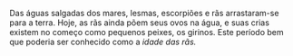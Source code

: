 ﻿Das águas salgadas dos mares, lesmas, escorpiões e rãs arrastaram-se para a terra. Hoje, as rãs ainda põem seus ovos na água, e  suas crias existem no começo como pequenos peixes, os girinos. Este período bem que poderia ser conhecido como a *idade das rãs.*